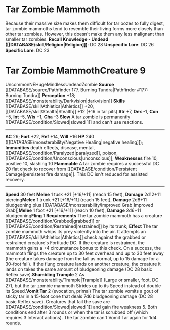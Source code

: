 ﻿---
ac: '26'
alignment: NE
all_resistance: null
burrow_speed: null
charisma: '-3'
climb_speed: null
constitution: '+5'
creature_ability:
- Flammable
- Fling
- Shambling Trample
- Slow
- Vomit Tar
creature_family: '[[DATABASE/monsterfamily/Zombie, Tar|Zombie, Tar]]'
description: 'Because their massive size makes them difficult for tar oozes to fully
  digest, tar zombie mammoths tend to resemble their living forms more closely than
  other tar zombies. However, this doesn''t make them any less malignant than smaller
  tar zombies.<br/><br/><b><u>Recall Knowledge - Undead</u> ( [[DATABASE/skill/Religion|Religion]]
  )</b>: DC 28<br/><b><u>Unspecific Lore</u></b>: DC 26<br/><b><u>Specific Lore</u></b>:
  DC 23'
dexterity: '-1'
element: null
fly_speed: null
fortitude: '+22'
hardness: null
hp: 240 ( negative healing )
id: '1819'
immunity:
- '[[DATABASE/trait/Death|death]] effects'
- '[[DATABASE/trait/Disease|disease]]'
- '[[DATABASE/trait/Mental|mental]]'
- '[[DATABASE/condition/Paralyzed|paralyzed]]'
- '[[DATABASE/trait/Poison|poison]]'
- '[[DATABASE/condition/Unconscious|unconscious]]'
intelligence: '-5'
land_speed: '30'
language: null
level: '9'
max_speed: '30'
name: Tar Zombie Mammoth
perception: '+18'
rarity: Uncommon
reflex: '+14'
resistance: null
rus_type_level: null
school: null
sense:
- '[[DATABASE/monsterability/Darkvision|darkvision]]'
size: Huge
skill:
- '[[DATABASE/skill/Athletics|Athletics]] +20'
- '[[DATABASE/skill/Stealth|Stealth]] +12'
source: '[[DATABASE/source/Pathfinder 177. Burning Tundra|Pathfinder #177: Burning
  Tundra]]'
speed:
- 30 feet
spell: null
strength: '+7'
strength_req: '7'
strongest_save:
- Fortitude
swim_speed: null
trait:
- '[[DATABASE/trait/Mindless|Mindless]]'
- '[[DATABASE/trait/Uncommon|Uncommon]]'
- '[[DATABASE/trait/Undead|Undead]]'
- '[[DATABASE/trait/Zombie|Zombie]]'
type: Creature
vision: Darkvision
weakest_save:
- Reflex
weakness:
- '[[DATABASE/trait/Fire|fire]] 10'
- '[[DATABASE/trait/Positive|positive]] 10'
- slashing 10
will: '+16'
wisdom: '+1'

---
# Tar Zombie Mammoth

Because their massive size makes them difficult for tar oozes to fully digest, tar zombie mammoths tend to resemble their living forms more closely than other tar zombies. However, this doesn't make them any less malignant than smaller tar zombies.
**Recall Knowledge - Undead ([[DATABASE/skill/Religion|Religion]])**: DC 28
**Unspecific Lore**: DC 26
**Specific Lore**: DC 23

# Tar Zombie Mammoth<span class="item-type">Creature 9</span>

<span class="trait-uncommon item-trait">Uncommon</span><span class="trait-alignment item-trait">NE</span><span class="trait-size item-trait">Huge</span><span class="item-trait">Mindless</span><span class="item-trait">Undead</span><span class="item-trait">Zombie</span>
**Source** [[DATABASE/source/Pathfinder 177. Burning Tundra|Pathfinder #177: Burning Tundra]]
**Perception** +18; [[DATABASE/monsterability/Darkvision|darkvision]]
**Skills** [[DATABASE/skill/Athletics|Athletics]] +20, [[DATABASE/skill/Stealth|Stealth]] +12 (+16 in tar pits)
**Str** +7, **Dex** -1, **Con** +5, **Int** -5, **Wis** +1, **Cha** -3
**Slow** A tar zombie is permanently [[DATABASE/condition/Slowed|slowed 1]] and can't use reactions.

---
**AC** 26; **Fort** +22, **Ref** +14, **Will** +16
**HP** 240 ([[DATABASE/monsterability/Negative Healing|negative healing]]); **Immunities** death effects, disease, mental, [[DATABASE/condition/Paralyzed|paralyzed]], poison, [[DATABASE/condition/Unconscious|unconscious]]; **Weaknesses** fire 10, positive 10, slashing 10
<span class="in-box-ability">**Flammable** A tar zombie requires a successful DC 20 flat check to recover from [[DATABASE/condition/Persistent Damage|persistent fire damage]]. This DC isn't reduced for assisted recovery.</span>

---
**Speed** 30 feet
<span class="in-box-ability">**Melee** <span class="action-icon">1</span> tusk +21 [+16/+11] (reach 15 feet), **Damage** 2d12+11 piercing</span><span class="in-box-ability">**Melee** <span class="action-icon">1</span> trunk +21 [+16/+11] (reach 15 feet), **Damage** 2d8+11 bludgeoning plus [[DATABASE/monsterability/Improved Grab|Improved Grab]]</span><span class="in-box-ability">**Melee** <span class="action-icon">1</span> foot +21 [+16/+11] (reach 10 feet), **Damage** 2d6+11 bludgeoning</span><span class="in-box-ability">**Fling** <span class="action-icon">1</span> **Requirements** The tar zombie mammoth has a creature [[DATABASE/condition/Grabbed|grabbed]] or [[DATABASE/condition/Restrained|restrained]] by its trunk; **Effect** The tar zombie mammoth whips its prey violently into the air. It attempts an [[DATABASE/skill/Athletics|Athletics]] check against the grabbed or restrained creature's Fortitude DC. If the creature is restrained, the mammoth gains a +4 circumstance bonus to this check. On a success, the mammoth flings the creature up to 30 feet overhead and up to 30 feet away (the creature takes damage from the fall as normal, up to 15 damage for a 30-foot fall). If the flung creature lands on another creature, the creature it lands on takes the same amount of bludgeoning damage (DC 28 basic Reflex save).</span><span class="in-box-ability">**Shambling Trample** <span class="action-icon">2</span> As [[DATABASE/monsterability/Trample|Trample]] (Large or smaller, foot, DC 27), but the tar zombie mammoth Strides up to its Speed instead of double its Speed.</span><span class="in-box-ability">**Vomit Tar** <span class="action-icon">2</span> (evocation, primal) The tar zombie vomits a gout of sticky tar in a 15-foot cone that deals 7d6 bludgeoning damage (DC 28 basic Reflex save). Creatures that fail the save are [[DATABASE/condition/Slowed|slowed 1]] and gain fire weakness 5. Both conditions end after 3 rounds or when the tar is scrubbed off (which requires 3 Interact actions). The tar zombie can't Vomit Tar again for 1d4 rounds.</span>
